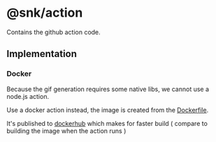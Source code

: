 # @snk/action

Contains the github action code.

## Implementation

### Docker

Because the gif generation requires some native libs, we cannot use a node.js action.

Use a docker action instead, the image is created from the [Dockerfile](../../Dockerfile).

It's published to [dockerhub](https://hub.docker.com/r/anksindia/snk) which makes for faster build ( compare to building the image when the action runs )
